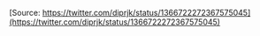 [Source: https://twitter.com/diprjk/status/1366722272367575045](https://twitter.com/diprjk/status/1366722272367575045)